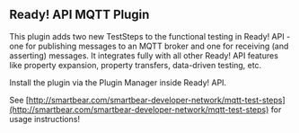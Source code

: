 ## Ready! API MQTT Plugin

This plugin adds two new TestSteps to the functional testing in Ready! API - one for publishing messages to an MQTT broker and one for receiving (and asserting) messages. It integrates fully with all other Ready! API features like property expansion, property transfers, data-driven testing, etc.

Install the plugin via the Plugin Manager inside Ready! API.  

See [http://smartbear.com/smartbear-developer-network/mqtt-test-steps](http://smartbear.com/smartbear-developer-network/mqtt-test-steps) for usage instructions!
